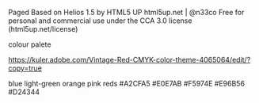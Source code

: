 Paged Based on Helios 1.5 by HTML5 UP
html5up.net | @n33co
Free for personal and commercial use under the CCA 3.0 license (html5up.net/license)

colour palete

https://kuler.adobe.com/Vintage-Red-CMYK-color-theme-4065064/edit/?copy=true

blue light-green orange pink reds
#A2CFA5 #E0E7AB #F5974E #E96B56 #D24344